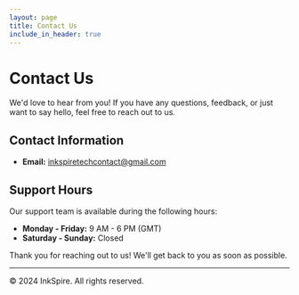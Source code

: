 ```yaml
---
layout: page
title: Contact Us
include_in_header: true
---
```


# Contact Us

We'd love to hear from you! If you have any questions, feedback, or just want to say hello, feel free to reach out to us.

## Contact Information

- **Email:** [inkspiretechcontact@gmail.com](mailto:inkspiretechcontact@gmail.com)

## Support Hours

Our support team is available during the following hours:

- **Monday - Friday:** 9 AM - 6 PM (GMT)
- **Saturday - Sunday:** Closed

Thank you for reaching out to us! We'll get back to you as soon as possible.

---

© 2024 InkSpire. All rights reserved.
